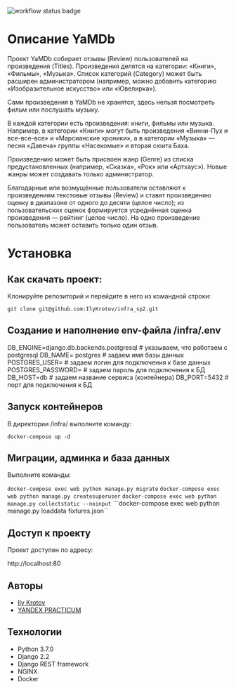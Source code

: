 ![workflow status badge](https://github.com/IlyKrotov/yamdb_final/actions/workflows/yamdb_workflow.yml/badge.svg)

# Описание YaMDb

Проект YaMDb собирает отзывы (Review) пользователей на произведения (Titles). Произведения делятся на категории: «Книги», «Фильмы», «Музыка». Список категорий (Category) может быть расширен администратором (например, можно добавить категорию «Изобразительное искусство» или «Ювелирка»).

Сами произведения в YaMDb не хранятся, здесь нельзя посмотреть фильм или послушать музыку.

В каждой категории есть произведения: книги, фильмы или музыка. Например, в категории «Книги» могут быть произведения «Винни-Пух и все-все-все» и «Марсианские хроники», а в категории «Музыка» — песня «Давеча» группы «Насекомые» и вторая сюита Баха.

Произведению может быть присвоен жанр (Genre) из списка предустановленных (например, «Сказка», «Рок» или «Артхаус»). Новые жанры может создавать только администратор.

Благодарные или возмущённые пользователи оставляют к произведениям текстовые отзывы (Review) и ставят произведению оценку в диапазоне от одного до десяти (целое число); из пользовательских оценок формируется усреднённая оценка произведения — рейтинг (целое число). На одно произведение пользователь может оставить только один отзыв.

# Установка
## Как скачать проект:
Клонируйте репозиторий и перейдите в него из командной строки:

```git clone git@github.com:IlyKrotov/infra_sp2.git```

## Создание и наполнение env-файла /infra/.env

DB_ENGINE=django.db.backends.postgresql # указываем, что работаем с postgresql
DB_NAME= postgres # задаем имя базы данных
POSTGRES_USER= # задаем логин для подключения к базе данных
POSTGRES_PASSWORD= # задаем пароль для подключения к БД
DB_HOST=db # задаем название сервиса (контейнера)
DB_PORT=5432 # порт для подключения к БД

## Запуск контейнеров

В директории /infra/ выполните команду:

```docker-compose up -d```

## Миграции, админка и база данных

Выполните команды:

```docker-compose exec web python manage.py migrate```
```docker-compose exec web python manage.py createsuperuser```
```docker-compose exec web python manage.py collectstatic --noinput```
```docker-compose exec web python manage.py loaddata fixtures.json``

## Доступ к проекту

Проект доступен по адресу: 

http://localhost:80

## Авторы
- [Ily Krotov](https://github.com/IlyKrotov)
- [YANDEX PRACTICUM](https://github.com/yandex-praktikum)


## Технологии
- Python 3.7.0
- Django 2.2
- Django REST framework
- NGINX
- Docker